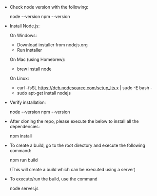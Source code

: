 - Check node version with the following:

    node --version
    npm --version

- Install Node.js:

    On Windows:
    - Download installer from nodejs.org
    - Run installer

    On Mac (using Homebrew):
    - brew install node

    On Linux:
    - curl -fsSL https://deb.nodesource.com/setup_lts.x | sudo -E bash -
    - sudo apt-get install nodejs


- Verify installation:

    node --version
    npm --version

- After cloning the repo, please execute the below to install all the dependencies:

    npm install

- To create a build, go to the root directory and execute the following command:

    npm run build
  

  (This will create a build which can be executed using a server)

- To execute/run the build, use the command

    node server.js

